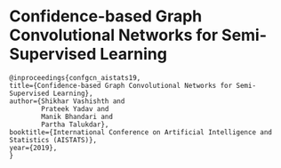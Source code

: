 # Confidence-based Graph Convolutional Networks for Semi-Supervised Learning

```
@inproceedings{confgcn_aistats19,    
title={Confidence-based Graph Convolutional Networks for Semi-Supervised Learning},    
author={Shikhar Vashishth and
        Prateek Yadav and
        Manik Bhandari and
        Partha Talukdar},    
booktitle={International Conference on Artificial Intelligence and Statistics (AISTATS)},    
year={2019},    
}
```
